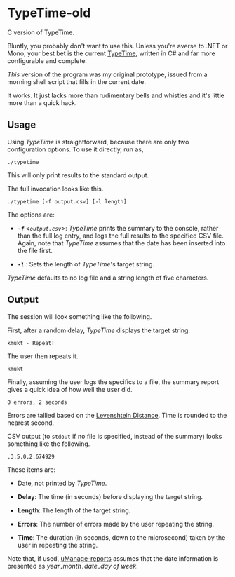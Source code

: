 TypeTime-old
============

C version of TypeTime.

Bluntly, you probably don't want to use this.  Unless you're averse to .NET or Mono, your best bet is the current [TypeTime](https://github.com/jcolag/TypeTime), written in C# and far more configurable and complete.

_This_ version of the program was my original prototype, issued from a morning shell script that fills in the current date.

It works.  It just lacks more than rudimentary bells and whistles and it's little more than a quick hack.

Usage
-----

Using _TypeTime_ is straightforward, because there are only two configuration options.  To use it directly, run as,

    ./typetime

This will only print results to the standard output.

The full invocation looks like this.

    ./typetime [-f output.csv] [-l length]

The options are:

 - _**`-f`** <`output.csv`>_:  _TypeTime_ prints the summary to the console, rather than the full log entry, and logs the full results to the specified CSV file.  Again, note that _TypeTime_ assumes that the date has been inserted into the file first.

 - _**`-l`** <number>_:  Sets the length of _TypeTime_'s target string.

_TypeTime_ defaults to no log file and a string length of five characters.

Output
------

The session will look something like the following.

First, after a random delay, _TypeTime_ displays the target string.

    kmukt - Repeat!

The user then repeats it.

    kmukt

Finally, assuming the user logs the specifics to a file, the summary report gives a quick idea of how well the user did.

    0 errors, 2 seconds

Errors are tallied based on the [Levenshtein Distance](https://en.wikipedia.org/wiki/Levenshtein_distance).  Time is rounded to the nearest second.

CSV output (to `stdout` if no file is specified, instead of the summary) looks something like the following.

    ,3,5,0,2.674929

These items are:

 - Date, not printed by _TypeTime_.

 - **Delay**:  The time (in seconds) before displaying the target string.

 - **Length**:  The length of the target string.

 - **Errors**:  The number of errors made by the user repeating the string.

 - **Time**:  The duration (in seconds, down to the microsecond) taken by the user in repeating the string.

Note that, if used, [uManage-reports](https://github.com/jcolag/uManage-reports) assumes that the date information is presented as _year_`,`_month_`,`_date_`,`_day of week_.

